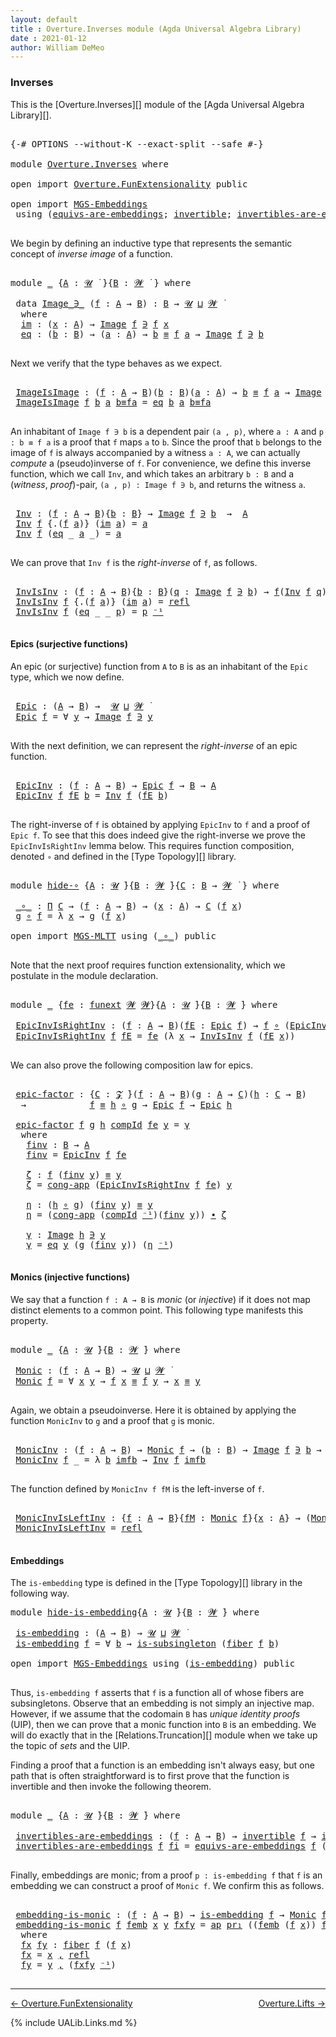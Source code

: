 ```yaml
---
layout: default
title : Overture.Inverses module (Agda Universal Algebra Library)
date : 2021-01-12
author: William DeMeo
---
```


### <a id="inverses">Inverses</a>

This is the [Overture.Inverses][] module of the [Agda Universal Algebra Library][].

<pre class="Agda">

<a id="266" class="Symbol">{-#</a> <a id="270" class="Keyword">OPTIONS</a> <a id="278" class="Pragma">--without-K</a> <a id="290" class="Pragma">--exact-split</a> <a id="304" class="Pragma">--safe</a> <a id="311" class="Symbol">#-}</a>

<a id="316" class="Keyword">module</a> <a id="323" href="Overture.Inverses.html" class="Module">Overture.Inverses</a> <a id="341" class="Keyword">where</a>

<a id="348" class="Keyword">open</a> <a id="353" class="Keyword">import</a> <a id="360" href="Overture.FunExtensionality.html" class="Module">Overture.FunExtensionality</a> <a id="387" class="Keyword">public</a>

<a id="395" class="Keyword">open</a> <a id="400" class="Keyword">import</a> <a id="407" href="MGS-Embeddings.html" class="Module">MGS-Embeddings</a>
 <a id="423" class="Keyword">using</a> <a id="429" class="Symbol">(</a><a id="430" href="MGS-Embeddings.html#1410" class="Function">equivs-are-embeddings</a><a id="451" class="Symbol">;</a> <a id="453" href="MGS-Equivalences.html#370" class="Function">invertible</a><a id="463" class="Symbol">;</a> <a id="465" href="MGS-Equivalences.html#2127" class="Function">invertibles-are-equivs</a><a id="487" class="Symbol">)</a> <a id="489" class="Keyword">public</a>

</pre>

We begin by defining an inductive type that represents the semantic concept of *inverse image* of a function.

<pre class="Agda">

<a id="634" class="Keyword">module</a> <a id="641" href="Overture.Inverses.html#641" class="Module">_</a> <a id="643" class="Symbol">{</a><a id="644" href="Overture.Inverses.html#644" class="Bound">A</a> <a id="646" class="Symbol">:</a> <a id="648" href="Universes.html#260" class="Generalizable">𝓤</a> <a id="650" href="Universes.html#403" class="Function Operator">̇</a> <a id="652" class="Symbol">}{</a><a id="654" href="Overture.Inverses.html#654" class="Bound">B</a> <a id="656" class="Symbol">:</a> <a id="658" href="Universes.html#264" class="Generalizable">𝓦</a> <a id="660" href="Universes.html#403" class="Function Operator">̇</a> <a id="662" class="Symbol">}</a> <a id="664" class="Keyword">where</a>

 <a id="672" class="Keyword">data</a> <a id="677" href="Overture.Inverses.html#677" class="Datatype Operator">Image_∋_</a> <a id="686" class="Symbol">(</a><a id="687" href="Overture.Inverses.html#687" class="Bound">f</a> <a id="689" class="Symbol">:</a> <a id="691" href="Overture.Inverses.html#644" class="Bound">A</a> <a id="693" class="Symbol">→</a> <a id="695" href="Overture.Inverses.html#654" class="Bound">B</a><a id="696" class="Symbol">)</a> <a id="698" class="Symbol">:</a> <a id="700" href="Overture.Inverses.html#654" class="Bound">B</a> <a id="702" class="Symbol">→</a> <a id="704" href="Overture.Inverses.html#648" class="Bound">𝓤</a> <a id="706" href="Agda.Primitive.html#636" class="Primitive Operator">⊔</a> <a id="708" href="Overture.Inverses.html#658" class="Bound">𝓦</a> <a id="710" href="Universes.html#403" class="Function Operator">̇</a>
  <a id="714" class="Keyword">where</a>
  <a id="722" href="Overture.Inverses.html#722" class="InductiveConstructor">im</a> <a id="725" class="Symbol">:</a> <a id="727" class="Symbol">(</a><a id="728" href="Overture.Inverses.html#728" class="Bound">x</a> <a id="730" class="Symbol">:</a> <a id="732" href="Overture.Inverses.html#644" class="Bound">A</a><a id="733" class="Symbol">)</a> <a id="735" class="Symbol">→</a> <a id="737" href="Overture.Inverses.html#677" class="Datatype Operator">Image</a> <a id="743" href="Overture.Inverses.html#687" class="Bound">f</a> <a id="745" href="Overture.Inverses.html#677" class="Datatype Operator">∋</a> <a id="747" href="Overture.Inverses.html#687" class="Bound">f</a> <a id="749" href="Overture.Inverses.html#728" class="Bound">x</a>
  <a id="753" href="Overture.Inverses.html#753" class="InductiveConstructor">eq</a> <a id="756" class="Symbol">:</a> <a id="758" class="Symbol">(</a><a id="759" href="Overture.Inverses.html#759" class="Bound">b</a> <a id="761" class="Symbol">:</a> <a id="763" href="Overture.Inverses.html#654" class="Bound">B</a><a id="764" class="Symbol">)</a> <a id="766" class="Symbol">→</a> <a id="768" class="Symbol">(</a><a id="769" href="Overture.Inverses.html#769" class="Bound">a</a> <a id="771" class="Symbol">:</a> <a id="773" href="Overture.Inverses.html#644" class="Bound">A</a><a id="774" class="Symbol">)</a> <a id="776" class="Symbol">→</a> <a id="778" href="Overture.Inverses.html#759" class="Bound">b</a> <a id="780" href="Overture.Equality.html#2419" class="Datatype Operator">≡</a> <a id="782" href="Overture.Inverses.html#687" class="Bound">f</a> <a id="784" href="Overture.Inverses.html#769" class="Bound">a</a> <a id="786" class="Symbol">→</a> <a id="788" href="Overture.Inverses.html#677" class="Datatype Operator">Image</a> <a id="794" href="Overture.Inverses.html#687" class="Bound">f</a> <a id="796" href="Overture.Inverses.html#677" class="Datatype Operator">∋</a> <a id="798" href="Overture.Inverses.html#759" class="Bound">b</a>

</pre>

Next we verify that the type behaves as we expect.

<pre class="Agda">

 <a id="880" href="Overture.Inverses.html#880" class="Function">ImageIsImage</a> <a id="893" class="Symbol">:</a> <a id="895" class="Symbol">(</a><a id="896" href="Overture.Inverses.html#896" class="Bound">f</a> <a id="898" class="Symbol">:</a> <a id="900" href="Overture.Inverses.html#644" class="Bound">A</a> <a id="902" class="Symbol">→</a> <a id="904" href="Overture.Inverses.html#654" class="Bound">B</a><a id="905" class="Symbol">)(</a><a id="907" href="Overture.Inverses.html#907" class="Bound">b</a> <a id="909" class="Symbol">:</a> <a id="911" href="Overture.Inverses.html#654" class="Bound">B</a><a id="912" class="Symbol">)(</a><a id="914" href="Overture.Inverses.html#914" class="Bound">a</a> <a id="916" class="Symbol">:</a> <a id="918" href="Overture.Inverses.html#644" class="Bound">A</a><a id="919" class="Symbol">)</a> <a id="921" class="Symbol">→</a> <a id="923" href="Overture.Inverses.html#907" class="Bound">b</a> <a id="925" href="Overture.Equality.html#2419" class="Datatype Operator">≡</a> <a id="927" href="Overture.Inverses.html#896" class="Bound">f</a> <a id="929" href="Overture.Inverses.html#914" class="Bound">a</a> <a id="931" class="Symbol">→</a> <a id="933" href="Overture.Inverses.html#677" class="Datatype Operator">Image</a> <a id="939" href="Overture.Inverses.html#896" class="Bound">f</a> <a id="941" href="Overture.Inverses.html#677" class="Datatype Operator">∋</a> <a id="943" href="Overture.Inverses.html#907" class="Bound">b</a>
 <a id="946" href="Overture.Inverses.html#880" class="Function">ImageIsImage</a> <a id="959" href="Overture.Inverses.html#959" class="Bound">f</a> <a id="961" href="Overture.Inverses.html#961" class="Bound">b</a> <a id="963" href="Overture.Inverses.html#963" class="Bound">a</a> <a id="965" href="Overture.Inverses.html#965" class="Bound">b≡fa</a> <a id="970" class="Symbol">=</a> <a id="972" href="Overture.Inverses.html#753" class="InductiveConstructor">eq</a> <a id="975" href="Overture.Inverses.html#961" class="Bound">b</a> <a id="977" href="Overture.Inverses.html#963" class="Bound">a</a> <a id="979" href="Overture.Inverses.html#965" class="Bound">b≡fa</a>

</pre>

An inhabitant of `Image f ∋ b` is a dependent pair `(a , p)`, where `a : A` and `p : b ≡ f a` is a proof that `f` maps `a` to `b`.  Since the proof that `b` belongs to the image of `f` is always accompanied by a witness `a : A`, we can actually *compute* a (pseudo)inverse of `f`. For convenience, we define this inverse function, which we call `Inv`, and which takes an arbitrary `b : B` and a (*witness*, *proof*)-pair, `(a , p) : Image f ∋ b`, and returns the witness `a`.

<pre class="Agda">

 <a id="1489" href="Overture.Inverses.html#1489" class="Function">Inv</a> <a id="1493" class="Symbol">:</a> <a id="1495" class="Symbol">(</a><a id="1496" href="Overture.Inverses.html#1496" class="Bound">f</a> <a id="1498" class="Symbol">:</a> <a id="1500" href="Overture.Inverses.html#644" class="Bound">A</a> <a id="1502" class="Symbol">→</a> <a id="1504" href="Overture.Inverses.html#654" class="Bound">B</a><a id="1505" class="Symbol">){</a><a id="1507" href="Overture.Inverses.html#1507" class="Bound">b</a> <a id="1509" class="Symbol">:</a> <a id="1511" href="Overture.Inverses.html#654" class="Bound">B</a><a id="1512" class="Symbol">}</a> <a id="1514" class="Symbol">→</a> <a id="1516" href="Overture.Inverses.html#677" class="Datatype Operator">Image</a> <a id="1522" href="Overture.Inverses.html#1496" class="Bound">f</a> <a id="1524" href="Overture.Inverses.html#677" class="Datatype Operator">∋</a> <a id="1526" href="Overture.Inverses.html#1507" class="Bound">b</a>  <a id="1529" class="Symbol">→</a>  <a id="1532" href="Overture.Inverses.html#644" class="Bound">A</a>
 <a id="1535" href="Overture.Inverses.html#1489" class="Function">Inv</a> <a id="1539" href="Overture.Inverses.html#1539" class="Bound">f</a> <a id="1541" class="Symbol">{</a><a id="1542" class="DottedPattern Symbol">.(</a><a id="1544" href="Overture.Inverses.html#1539" class="DottedPattern Bound">f</a> <a id="1546" href="Overture.Inverses.html#1554" class="DottedPattern Bound">a</a><a id="1547" class="DottedPattern Symbol">)</a><a id="1548" class="Symbol">}</a> <a id="1550" class="Symbol">(</a><a id="1551" href="Overture.Inverses.html#722" class="InductiveConstructor">im</a> <a id="1554" href="Overture.Inverses.html#1554" class="Bound">a</a><a id="1555" class="Symbol">)</a> <a id="1557" class="Symbol">=</a> <a id="1559" href="Overture.Inverses.html#1554" class="Bound">a</a>
 <a id="1562" href="Overture.Inverses.html#1489" class="Function">Inv</a> <a id="1566" href="Overture.Inverses.html#1566" class="Bound">f</a> <a id="1568" class="Symbol">(</a><a id="1569" href="Overture.Inverses.html#753" class="InductiveConstructor">eq</a> <a id="1572" class="Symbol">_</a> <a id="1574" href="Overture.Inverses.html#1574" class="Bound">a</a> <a id="1576" class="Symbol">_)</a> <a id="1579" class="Symbol">=</a> <a id="1581" href="Overture.Inverses.html#1574" class="Bound">a</a>

</pre>

We can prove that `Inv f` is the *right-inverse* of `f`, as follows.

<pre class="Agda">

 <a id="1681" href="Overture.Inverses.html#1681" class="Function">InvIsInv</a> <a id="1690" class="Symbol">:</a> <a id="1692" class="Symbol">(</a><a id="1693" href="Overture.Inverses.html#1693" class="Bound">f</a> <a id="1695" class="Symbol">:</a> <a id="1697" href="Overture.Inverses.html#644" class="Bound">A</a> <a id="1699" class="Symbol">→</a> <a id="1701" href="Overture.Inverses.html#654" class="Bound">B</a><a id="1702" class="Symbol">){</a><a id="1704" href="Overture.Inverses.html#1704" class="Bound">b</a> <a id="1706" class="Symbol">:</a> <a id="1708" href="Overture.Inverses.html#654" class="Bound">B</a><a id="1709" class="Symbol">}(</a><a id="1711" href="Overture.Inverses.html#1711" class="Bound">q</a> <a id="1713" class="Symbol">:</a> <a id="1715" href="Overture.Inverses.html#677" class="Datatype Operator">Image</a> <a id="1721" href="Overture.Inverses.html#1693" class="Bound">f</a> <a id="1723" href="Overture.Inverses.html#677" class="Datatype Operator">∋</a> <a id="1725" href="Overture.Inverses.html#1704" class="Bound">b</a><a id="1726" class="Symbol">)</a> <a id="1728" class="Symbol">→</a> <a id="1730" href="Overture.Inverses.html#1693" class="Bound">f</a><a id="1731" class="Symbol">(</a><a id="1732" href="Overture.Inverses.html#1489" class="Function">Inv</a> <a id="1736" href="Overture.Inverses.html#1693" class="Bound">f</a> <a id="1738" href="Overture.Inverses.html#1711" class="Bound">q</a><a id="1739" class="Symbol">)</a> <a id="1741" href="Overture.Equality.html#2419" class="Datatype Operator">≡</a> <a id="1743" href="Overture.Inverses.html#1704" class="Bound">b</a>
 <a id="1746" href="Overture.Inverses.html#1681" class="Function">InvIsInv</a> <a id="1755" href="Overture.Inverses.html#1755" class="Bound">f</a> <a id="1757" class="Symbol">{</a><a id="1758" class="DottedPattern Symbol">.(</a><a id="1760" href="Overture.Inverses.html#1755" class="DottedPattern Bound">f</a> <a id="1762" href="Overture.Inverses.html#1770" class="DottedPattern Bound">a</a><a id="1763" class="DottedPattern Symbol">)</a><a id="1764" class="Symbol">}</a> <a id="1766" class="Symbol">(</a><a id="1767" href="Overture.Inverses.html#722" class="InductiveConstructor">im</a> <a id="1770" href="Overture.Inverses.html#1770" class="Bound">a</a><a id="1771" class="Symbol">)</a> <a id="1773" class="Symbol">=</a> <a id="1775" href="Identity-Type.html#162" class="InductiveConstructor">refl</a>
 <a id="1781" href="Overture.Inverses.html#1681" class="Function">InvIsInv</a> <a id="1790" href="Overture.Inverses.html#1790" class="Bound">f</a> <a id="1792" class="Symbol">(</a><a id="1793" href="Overture.Inverses.html#753" class="InductiveConstructor">eq</a> <a id="1796" class="Symbol">_</a> <a id="1798" class="Symbol">_</a> <a id="1800" href="Overture.Inverses.html#1800" class="Bound">p</a><a id="1801" class="Symbol">)</a> <a id="1803" class="Symbol">=</a> <a id="1805" href="Overture.Inverses.html#1800" class="Bound">p</a> <a id="1807" href="MGS-MLTT.html#6125" class="Function Operator">⁻¹</a>

</pre>





#### <a id="epics">Epics (surjective functions)</a>

An epic (or surjective) function from `A` to `B` is as an inhabitant of the `Epic` type, which we now define.

<pre class="Agda">

 <a id="2006" href="Overture.Inverses.html#2006" class="Function">Epic</a> <a id="2011" class="Symbol">:</a> <a id="2013" class="Symbol">(</a><a id="2014" href="Overture.Inverses.html#644" class="Bound">A</a> <a id="2016" class="Symbol">→</a> <a id="2018" href="Overture.Inverses.html#654" class="Bound">B</a><a id="2019" class="Symbol">)</a> <a id="2021" class="Symbol">→</a>  <a id="2024" href="Overture.Inverses.html#648" class="Bound">𝓤</a> <a id="2026" href="Agda.Primitive.html#636" class="Primitive Operator">⊔</a> <a id="2028" href="Overture.Inverses.html#658" class="Bound">𝓦</a> <a id="2030" href="Universes.html#403" class="Function Operator">̇</a>
 <a id="2033" href="Overture.Inverses.html#2006" class="Function">Epic</a> <a id="2038" href="Overture.Inverses.html#2038" class="Bound">f</a> <a id="2040" class="Symbol">=</a> <a id="2042" class="Symbol">∀</a> <a id="2044" href="Overture.Inverses.html#2044" class="Bound">y</a> <a id="2046" class="Symbol">→</a> <a id="2048" href="Overture.Inverses.html#677" class="Datatype Operator">Image</a> <a id="2054" href="Overture.Inverses.html#2038" class="Bound">f</a> <a id="2056" href="Overture.Inverses.html#677" class="Datatype Operator">∋</a> <a id="2058" href="Overture.Inverses.html#2044" class="Bound">y</a>

</pre>

With the next definition, we can represent the *right-inverse* of an epic function.

<pre class="Agda">

 <a id="2173" href="Overture.Inverses.html#2173" class="Function">EpicInv</a> <a id="2181" class="Symbol">:</a> <a id="2183" class="Symbol">(</a><a id="2184" href="Overture.Inverses.html#2184" class="Bound">f</a> <a id="2186" class="Symbol">:</a> <a id="2188" href="Overture.Inverses.html#644" class="Bound">A</a> <a id="2190" class="Symbol">→</a> <a id="2192" href="Overture.Inverses.html#654" class="Bound">B</a><a id="2193" class="Symbol">)</a> <a id="2195" class="Symbol">→</a> <a id="2197" href="Overture.Inverses.html#2006" class="Function">Epic</a> <a id="2202" href="Overture.Inverses.html#2184" class="Bound">f</a> <a id="2204" class="Symbol">→</a> <a id="2206" href="Overture.Inverses.html#654" class="Bound">B</a> <a id="2208" class="Symbol">→</a> <a id="2210" href="Overture.Inverses.html#644" class="Bound">A</a>
 <a id="2213" href="Overture.Inverses.html#2173" class="Function">EpicInv</a> <a id="2221" href="Overture.Inverses.html#2221" class="Bound">f</a> <a id="2223" href="Overture.Inverses.html#2223" class="Bound">fE</a> <a id="2226" href="Overture.Inverses.html#2226" class="Bound">b</a> <a id="2228" class="Symbol">=</a> <a id="2230" href="Overture.Inverses.html#1489" class="Function">Inv</a> <a id="2234" href="Overture.Inverses.html#2221" class="Bound">f</a> <a id="2236" class="Symbol">(</a><a id="2237" href="Overture.Inverses.html#2223" class="Bound">fE</a> <a id="2240" href="Overture.Inverses.html#2226" class="Bound">b</a><a id="2241" class="Symbol">)</a>

</pre>
The right-inverse of `f` is obtained by applying `EpicInv` to `f` and a proof of `Epic f`. To see that this does indeed give the right-inverse we prove the `EpicInvIsRightInv` lemma below. This requires function composition, denoted `∘` and defined in the [Type Topology][] library.

<pre class="Agda">

<a id="2553" class="Keyword">module</a> <a id="hide-∘"></a><a id="2560" href="Overture.Inverses.html#2560" class="Module">hide-∘</a> <a id="2567" class="Symbol">{</a><a id="2568" href="Overture.Inverses.html#2568" class="Bound">A</a> <a id="2570" class="Symbol">:</a> <a id="2572" href="Universes.html#260" class="Generalizable">𝓤</a> <a id="2574" href="Universes.html#403" class="Function Operator">̇</a><a id="2575" class="Symbol">}{</a><a id="2577" href="Overture.Inverses.html#2577" class="Bound">B</a> <a id="2579" class="Symbol">:</a> <a id="2581" href="Universes.html#264" class="Generalizable">𝓦</a> <a id="2583" href="Universes.html#403" class="Function Operator">̇</a><a id="2584" class="Symbol">}{</a><a id="2586" href="Overture.Inverses.html#2586" class="Bound">C</a> <a id="2588" class="Symbol">:</a> <a id="2590" href="Overture.Inverses.html#2577" class="Bound">B</a> <a id="2592" class="Symbol">→</a> <a id="2594" href="Universes.html#264" class="Generalizable">𝓦</a> <a id="2596" href="Universes.html#403" class="Function Operator">̇</a> <a id="2598" class="Symbol">}</a> <a id="2600" class="Keyword">where</a>

 <a id="hide-∘._∘_"></a><a id="2608" href="Overture.Inverses.html#2608" class="Function Operator">_∘_</a> <a id="2612" class="Symbol">:</a> <a id="2614" href="MGS-MLTT.html#3562" class="Function">Π</a> <a id="2616" href="Overture.Inverses.html#2586" class="Bound">C</a> <a id="2618" class="Symbol">→</a> <a id="2620" class="Symbol">(</a><a id="2621" href="Overture.Inverses.html#2621" class="Bound">f</a> <a id="2623" class="Symbol">:</a> <a id="2625" href="Overture.Inverses.html#2568" class="Bound">A</a> <a id="2627" class="Symbol">→</a> <a id="2629" href="Overture.Inverses.html#2577" class="Bound">B</a><a id="2630" class="Symbol">)</a> <a id="2632" class="Symbol">→</a> <a id="2634" class="Symbol">(</a><a id="2635" href="Overture.Inverses.html#2635" class="Bound">x</a> <a id="2637" class="Symbol">:</a> <a id="2639" href="Overture.Inverses.html#2568" class="Bound">A</a><a id="2640" class="Symbol">)</a> <a id="2642" class="Symbol">→</a> <a id="2644" href="Overture.Inverses.html#2586" class="Bound">C</a> <a id="2646" class="Symbol">(</a><a id="2647" href="Overture.Inverses.html#2621" class="Bound">f</a> <a id="2649" href="Overture.Inverses.html#2635" class="Bound">x</a><a id="2650" class="Symbol">)</a>
 <a id="2653" href="Overture.Inverses.html#2653" class="Bound">g</a> <a id="2655" href="Overture.Inverses.html#2608" class="Function Operator">∘</a> <a id="2657" href="Overture.Inverses.html#2657" class="Bound">f</a> <a id="2659" class="Symbol">=</a> <a id="2661" class="Symbol">λ</a> <a id="2663" href="Overture.Inverses.html#2663" class="Bound">x</a> <a id="2665" class="Symbol">→</a> <a id="2667" href="Overture.Inverses.html#2653" class="Bound">g</a> <a id="2669" class="Symbol">(</a><a id="2670" href="Overture.Inverses.html#2657" class="Bound">f</a> <a id="2672" href="Overture.Inverses.html#2663" class="Bound">x</a><a id="2673" class="Symbol">)</a>

<a id="2676" class="Keyword">open</a> <a id="2681" class="Keyword">import</a> <a id="2688" href="MGS-MLTT.html" class="Module">MGS-MLTT</a> <a id="2697" class="Keyword">using</a> <a id="2703" class="Symbol">(</a><a id="2704" href="MGS-MLTT.html#3813" class="Function Operator">_∘_</a><a id="2707" class="Symbol">)</a> <a id="2709" class="Keyword">public</a>

</pre>

Note that the next proof requires function extensionality, which we postulate in the module declaration.

<pre class="Agda">

<a id="2849" class="Keyword">module</a> <a id="2856" href="Overture.Inverses.html#2856" class="Module">_</a> <a id="2858" class="Symbol">{</a><a id="2859" href="Overture.Inverses.html#2859" class="Bound">fe</a> <a id="2862" class="Symbol">:</a> <a id="2864" href="MGS-FunExt-from-Univalence.html#393" class="Function">funext</a> <a id="2871" href="Universes.html#264" class="Generalizable">𝓦</a> <a id="2873" href="Universes.html#264" class="Generalizable">𝓦</a><a id="2874" class="Symbol">}{</a><a id="2876" href="Overture.Inverses.html#2876" class="Bound">A</a> <a id="2878" class="Symbol">:</a> <a id="2880" href="Universes.html#260" class="Generalizable">𝓤</a> <a id="2882" href="Universes.html#403" class="Function Operator">̇</a><a id="2883" class="Symbol">}{</a><a id="2885" href="Overture.Inverses.html#2885" class="Bound">B</a> <a id="2887" class="Symbol">:</a> <a id="2889" href="Universes.html#264" class="Generalizable">𝓦</a> <a id="2891" href="Universes.html#403" class="Function Operator">̇</a><a id="2892" class="Symbol">}</a> <a id="2894" class="Keyword">where</a>

 <a id="2902" href="Overture.Inverses.html#2902" class="Function">EpicInvIsRightInv</a> <a id="2920" class="Symbol">:</a> <a id="2922" class="Symbol">(</a><a id="2923" href="Overture.Inverses.html#2923" class="Bound">f</a> <a id="2925" class="Symbol">:</a> <a id="2927" href="Overture.Inverses.html#2876" class="Bound">A</a> <a id="2929" class="Symbol">→</a> <a id="2931" href="Overture.Inverses.html#2885" class="Bound">B</a><a id="2932" class="Symbol">)(</a><a id="2934" href="Overture.Inverses.html#2934" class="Bound">fE</a> <a id="2937" class="Symbol">:</a> <a id="2939" href="Overture.Inverses.html#2006" class="Function">Epic</a> <a id="2944" href="Overture.Inverses.html#2923" class="Bound">f</a><a id="2945" class="Symbol">)</a> <a id="2947" class="Symbol">→</a> <a id="2949" href="Overture.Inverses.html#2923" class="Bound">f</a> <a id="2951" href="MGS-MLTT.html#3813" class="Function Operator">∘</a> <a id="2953" class="Symbol">(</a><a id="2954" href="Overture.Inverses.html#2173" class="Function">EpicInv</a> <a id="2962" href="Overture.Inverses.html#2923" class="Bound">f</a> <a id="2964" href="Overture.Inverses.html#2934" class="Bound">fE</a><a id="2966" class="Symbol">)</a> <a id="2968" href="Overture.Equality.html#2419" class="Datatype Operator">≡</a> <a id="2970" href="MGS-MLTT.html#3778" class="Function">𝑖𝑑</a> <a id="2973" href="Overture.Inverses.html#2885" class="Bound">B</a>
 <a id="2976" href="Overture.Inverses.html#2902" class="Function">EpicInvIsRightInv</a> <a id="2994" href="Overture.Inverses.html#2994" class="Bound">f</a> <a id="2996" href="Overture.Inverses.html#2996" class="Bound">fE</a> <a id="2999" class="Symbol">=</a> <a id="3001" href="Overture.Inverses.html#2859" class="Bound">fe</a> <a id="3004" class="Symbol">(λ</a> <a id="3007" href="Overture.Inverses.html#3007" class="Bound">x</a> <a id="3009" class="Symbol">→</a> <a id="3011" href="Overture.Inverses.html#1681" class="Function">InvIsInv</a> <a id="3020" href="Overture.Inverses.html#2994" class="Bound">f</a> <a id="3022" class="Symbol">(</a><a id="3023" href="Overture.Inverses.html#2996" class="Bound">fE</a> <a id="3026" href="Overture.Inverses.html#3007" class="Bound">x</a><a id="3027" class="Symbol">))</a>

</pre>

We can also prove the following composition law for epics.

<pre class="Agda">

 <a id="3118" href="Overture.Inverses.html#3118" class="Function">epic-factor</a> <a id="3130" class="Symbol">:</a> <a id="3132" class="Symbol">{</a><a id="3133" href="Overture.Inverses.html#3133" class="Bound">C</a> <a id="3135" class="Symbol">:</a> <a id="3137" href="Overture.Preliminaries.html#8163" class="Generalizable">𝓩</a> <a id="3139" href="Universes.html#403" class="Function Operator">̇</a><a id="3140" class="Symbol">}(</a><a id="3142" href="Overture.Inverses.html#3142" class="Bound">f</a> <a id="3144" class="Symbol">:</a> <a id="3146" href="Overture.Inverses.html#2876" class="Bound">A</a> <a id="3148" class="Symbol">→</a> <a id="3150" href="Overture.Inverses.html#2885" class="Bound">B</a><a id="3151" class="Symbol">)(</a><a id="3153" href="Overture.Inverses.html#3153" class="Bound">g</a> <a id="3155" class="Symbol">:</a> <a id="3157" href="Overture.Inverses.html#2876" class="Bound">A</a> <a id="3159" class="Symbol">→</a> <a id="3161" href="Overture.Inverses.html#3133" class="Bound">C</a><a id="3162" class="Symbol">)(</a><a id="3164" href="Overture.Inverses.html#3164" class="Bound">h</a> <a id="3166" class="Symbol">:</a> <a id="3168" href="Overture.Inverses.html#3133" class="Bound">C</a> <a id="3170" class="Symbol">→</a> <a id="3172" href="Overture.Inverses.html#2885" class="Bound">B</a><a id="3173" class="Symbol">)</a>
  <a id="3177" class="Symbol">→</a>            <a id="3190" href="Overture.Inverses.html#3142" class="Bound">f</a> <a id="3192" href="Overture.Equality.html#2419" class="Datatype Operator">≡</a> <a id="3194" href="Overture.Inverses.html#3164" class="Bound">h</a> <a id="3196" href="MGS-MLTT.html#3813" class="Function Operator">∘</a> <a id="3198" href="Overture.Inverses.html#3153" class="Bound">g</a> <a id="3200" class="Symbol">→</a> <a id="3202" href="Overture.Inverses.html#2006" class="Function">Epic</a> <a id="3207" href="Overture.Inverses.html#3142" class="Bound">f</a> <a id="3209" class="Symbol">→</a> <a id="3211" href="Overture.Inverses.html#2006" class="Function">Epic</a> <a id="3216" href="Overture.Inverses.html#3164" class="Bound">h</a>

 <a id="3220" href="Overture.Inverses.html#3118" class="Function">epic-factor</a> <a id="3232" href="Overture.Inverses.html#3232" class="Bound">f</a> <a id="3234" href="Overture.Inverses.html#3234" class="Bound">g</a> <a id="3236" href="Overture.Inverses.html#3236" class="Bound">h</a> <a id="3238" href="Overture.Inverses.html#3238" class="Bound">compId</a> <a id="3245" href="Overture.Inverses.html#3245" class="Bound">fe</a> <a id="3248" href="Overture.Inverses.html#3248" class="Bound">y</a> <a id="3250" class="Symbol">=</a> <a id="3252" href="Overture.Inverses.html#3442" class="Function">γ</a>
  <a id="3256" class="Keyword">where</a>
   <a id="3265" href="Overture.Inverses.html#3265" class="Function">finv</a> <a id="3270" class="Symbol">:</a> <a id="3272" href="Overture.Inverses.html#2885" class="Bound">B</a> <a id="3274" class="Symbol">→</a> <a id="3276" href="Overture.Inverses.html#2876" class="Bound">A</a>
   <a id="3281" href="Overture.Inverses.html#3265" class="Function">finv</a> <a id="3286" class="Symbol">=</a> <a id="3288" href="Overture.Inverses.html#2173" class="Function">EpicInv</a> <a id="3296" href="Overture.Inverses.html#3232" class="Bound">f</a> <a id="3298" href="Overture.Inverses.html#3245" class="Bound">fe</a>

   <a id="3305" href="Overture.Inverses.html#3305" class="Function">ζ</a> <a id="3307" class="Symbol">:</a> <a id="3309" href="Overture.Inverses.html#3232" class="Bound">f</a> <a id="3311" class="Symbol">(</a><a id="3312" href="Overture.Inverses.html#3265" class="Function">finv</a> <a id="3317" href="Overture.Inverses.html#3248" class="Bound">y</a><a id="3318" class="Symbol">)</a> <a id="3320" href="Overture.Equality.html#2419" class="Datatype Operator">≡</a> <a id="3322" href="Overture.Inverses.html#3248" class="Bound">y</a>
   <a id="3327" href="Overture.Inverses.html#3305" class="Function">ζ</a> <a id="3329" class="Symbol">=</a> <a id="3331" href="Overture.Equality.html#5843" class="Function">cong-app</a> <a id="3340" class="Symbol">(</a><a id="3341" href="Overture.Inverses.html#2902" class="Function">EpicInvIsRightInv</a> <a id="3359" href="Overture.Inverses.html#3232" class="Bound">f</a> <a id="3361" href="Overture.Inverses.html#3245" class="Bound">fe</a><a id="3363" class="Symbol">)</a> <a id="3365" href="Overture.Inverses.html#3248" class="Bound">y</a>

   <a id="3371" href="Overture.Inverses.html#3371" class="Function">η</a> <a id="3373" class="Symbol">:</a> <a id="3375" class="Symbol">(</a><a id="3376" href="Overture.Inverses.html#3236" class="Bound">h</a> <a id="3378" href="MGS-MLTT.html#3813" class="Function Operator">∘</a> <a id="3380" href="Overture.Inverses.html#3234" class="Bound">g</a><a id="3381" class="Symbol">)</a> <a id="3383" class="Symbol">(</a><a id="3384" href="Overture.Inverses.html#3265" class="Function">finv</a> <a id="3389" href="Overture.Inverses.html#3248" class="Bound">y</a><a id="3390" class="Symbol">)</a> <a id="3392" href="Overture.Equality.html#2419" class="Datatype Operator">≡</a> <a id="3394" href="Overture.Inverses.html#3248" class="Bound">y</a>
   <a id="3399" href="Overture.Inverses.html#3371" class="Function">η</a> <a id="3401" class="Symbol">=</a> <a id="3403" class="Symbol">(</a><a id="3404" href="Overture.Equality.html#5843" class="Function">cong-app</a> <a id="3413" class="Symbol">(</a><a id="3414" href="Overture.Inverses.html#3238" class="Bound">compId</a> <a id="3421" href="MGS-MLTT.html#6125" class="Function Operator">⁻¹</a><a id="3423" class="Symbol">)(</a><a id="3425" href="Overture.Inverses.html#3265" class="Function">finv</a> <a id="3430" href="Overture.Inverses.html#3248" class="Bound">y</a><a id="3431" class="Symbol">))</a> <a id="3434" href="MGS-MLTT.html#5910" class="Function Operator">∙</a> <a id="3436" href="Overture.Inverses.html#3305" class="Function">ζ</a>

   <a id="3442" href="Overture.Inverses.html#3442" class="Function">γ</a> <a id="3444" class="Symbol">:</a> <a id="3446" href="Overture.Inverses.html#677" class="Datatype Operator">Image</a> <a id="3452" href="Overture.Inverses.html#3236" class="Bound">h</a> <a id="3454" href="Overture.Inverses.html#677" class="Datatype Operator">∋</a> <a id="3456" href="Overture.Inverses.html#3248" class="Bound">y</a>
   <a id="3461" href="Overture.Inverses.html#3442" class="Function">γ</a> <a id="3463" class="Symbol">=</a> <a id="3465" href="Overture.Inverses.html#753" class="InductiveConstructor">eq</a> <a id="3468" href="Overture.Inverses.html#3248" class="Bound">y</a> <a id="3470" class="Symbol">(</a><a id="3471" href="Overture.Inverses.html#3234" class="Bound">g</a> <a id="3473" class="Symbol">(</a><a id="3474" href="Overture.Inverses.html#3265" class="Function">finv</a> <a id="3479" href="Overture.Inverses.html#3248" class="Bound">y</a><a id="3480" class="Symbol">))</a> <a id="3483" class="Symbol">(</a><a id="3484" href="Overture.Inverses.html#3371" class="Function">η</a> <a id="3486" href="MGS-MLTT.html#6125" class="Function Operator">⁻¹</a><a id="3488" class="Symbol">)</a>

</pre>






#### <a id="monics">Monics (injective functions)</a>

We say that a function `f : A → B` is *monic* (or *injective*) if it does not map distinct elements to a common point. This following type manifests this property.

<pre class="Agda">

<a id="3741" class="Keyword">module</a> <a id="3748" href="Overture.Inverses.html#3748" class="Module">_</a> <a id="3750" class="Symbol">{</a><a id="3751" href="Overture.Inverses.html#3751" class="Bound">A</a> <a id="3753" class="Symbol">:</a> <a id="3755" href="Universes.html#260" class="Generalizable">𝓤</a> <a id="3757" href="Universes.html#403" class="Function Operator">̇</a><a id="3758" class="Symbol">}{</a><a id="3760" href="Overture.Inverses.html#3760" class="Bound">B</a> <a id="3762" class="Symbol">:</a> <a id="3764" href="Universes.html#264" class="Generalizable">𝓦</a> <a id="3766" href="Universes.html#403" class="Function Operator">̇</a><a id="3767" class="Symbol">}</a> <a id="3769" class="Keyword">where</a>

 <a id="3777" href="Overture.Inverses.html#3777" class="Function">Monic</a> <a id="3783" class="Symbol">:</a> <a id="3785" class="Symbol">(</a><a id="3786" href="Overture.Inverses.html#3786" class="Bound">f</a> <a id="3788" class="Symbol">:</a> <a id="3790" href="Overture.Inverses.html#3751" class="Bound">A</a> <a id="3792" class="Symbol">→</a> <a id="3794" href="Overture.Inverses.html#3760" class="Bound">B</a><a id="3795" class="Symbol">)</a> <a id="3797" class="Symbol">→</a> <a id="3799" href="Overture.Inverses.html#3755" class="Bound">𝓤</a> <a id="3801" href="Agda.Primitive.html#636" class="Primitive Operator">⊔</a> <a id="3803" href="Overture.Inverses.html#3764" class="Bound">𝓦</a> <a id="3805" href="Universes.html#403" class="Function Operator">̇</a>
 <a id="3808" href="Overture.Inverses.html#3777" class="Function">Monic</a> <a id="3814" href="Overture.Inverses.html#3814" class="Bound">f</a> <a id="3816" class="Symbol">=</a> <a id="3818" class="Symbol">∀</a> <a id="3820" href="Overture.Inverses.html#3820" class="Bound">x</a> <a id="3822" href="Overture.Inverses.html#3822" class="Bound">y</a> <a id="3824" class="Symbol">→</a> <a id="3826" href="Overture.Inverses.html#3814" class="Bound">f</a> <a id="3828" href="Overture.Inverses.html#3820" class="Bound">x</a> <a id="3830" href="Overture.Equality.html#2419" class="Datatype Operator">≡</a> <a id="3832" href="Overture.Inverses.html#3814" class="Bound">f</a> <a id="3834" href="Overture.Inverses.html#3822" class="Bound">y</a> <a id="3836" class="Symbol">→</a> <a id="3838" href="Overture.Inverses.html#3820" class="Bound">x</a> <a id="3840" href="Overture.Equality.html#2419" class="Datatype Operator">≡</a> <a id="3842" href="Overture.Inverses.html#3822" class="Bound">y</a>

</pre>

Again, we obtain a pseudoinverse. Here it is obtained by applying the function `MonicInv` to `g` and a proof that `g` is monic.

<pre class="Agda">

 <a id="4001" href="Overture.Inverses.html#4001" class="Function">MonicInv</a> <a id="4010" class="Symbol">:</a> <a id="4012" class="Symbol">(</a><a id="4013" href="Overture.Inverses.html#4013" class="Bound">f</a> <a id="4015" class="Symbol">:</a> <a id="4017" href="Overture.Inverses.html#3751" class="Bound">A</a> <a id="4019" class="Symbol">→</a> <a id="4021" href="Overture.Inverses.html#3760" class="Bound">B</a><a id="4022" class="Symbol">)</a> <a id="4024" class="Symbol">→</a> <a id="4026" href="Overture.Inverses.html#3777" class="Function">Monic</a> <a id="4032" href="Overture.Inverses.html#4013" class="Bound">f</a> <a id="4034" class="Symbol">→</a> <a id="4036" class="Symbol">(</a><a id="4037" href="Overture.Inverses.html#4037" class="Bound">b</a> <a id="4039" class="Symbol">:</a> <a id="4041" href="Overture.Inverses.html#3760" class="Bound">B</a><a id="4042" class="Symbol">)</a> <a id="4044" class="Symbol">→</a> <a id="4046" href="Overture.Inverses.html#677" class="Datatype Operator">Image</a> <a id="4052" href="Overture.Inverses.html#4013" class="Bound">f</a> <a id="4054" href="Overture.Inverses.html#677" class="Datatype Operator">∋</a> <a id="4056" href="Overture.Inverses.html#4037" class="Bound">b</a> <a id="4058" class="Symbol">→</a> <a id="4060" href="Overture.Inverses.html#3751" class="Bound">A</a>
 <a id="4063" href="Overture.Inverses.html#4001" class="Function">MonicInv</a> <a id="4072" href="Overture.Inverses.html#4072" class="Bound">f</a> <a id="4074" class="Symbol">_</a> <a id="4076" class="Symbol">=</a> <a id="4078" class="Symbol">λ</a> <a id="4080" href="Overture.Inverses.html#4080" class="Bound">b</a> <a id="4082" href="Overture.Inverses.html#4082" class="Bound">imfb</a> <a id="4087" class="Symbol">→</a> <a id="4089" href="Overture.Inverses.html#1489" class="Function">Inv</a> <a id="4093" href="Overture.Inverses.html#4072" class="Bound">f</a> <a id="4095" href="Overture.Inverses.html#4082" class="Bound">imfb</a>

</pre>

The function defined by `MonicInv f fM` is the left-inverse of `f`.

<pre class="Agda">

 <a id="4197" href="Overture.Inverses.html#4197" class="Function">MonicInvIsLeftInv</a> <a id="4215" class="Symbol">:</a> <a id="4217" class="Symbol">{</a><a id="4218" href="Overture.Inverses.html#4218" class="Bound">f</a> <a id="4220" class="Symbol">:</a> <a id="4222" href="Overture.Inverses.html#3751" class="Bound">A</a> <a id="4224" class="Symbol">→</a> <a id="4226" href="Overture.Inverses.html#3760" class="Bound">B</a><a id="4227" class="Symbol">}{</a><a id="4229" href="Overture.Inverses.html#4229" class="Bound">fM</a> <a id="4232" class="Symbol">:</a> <a id="4234" href="Overture.Inverses.html#3777" class="Function">Monic</a> <a id="4240" href="Overture.Inverses.html#4218" class="Bound">f</a><a id="4241" class="Symbol">}{</a><a id="4243" href="Overture.Inverses.html#4243" class="Bound">x</a> <a id="4245" class="Symbol">:</a> <a id="4247" href="Overture.Inverses.html#3751" class="Bound">A</a><a id="4248" class="Symbol">}</a> <a id="4250" class="Symbol">→</a> <a id="4252" class="Symbol">(</a><a id="4253" href="Overture.Inverses.html#4001" class="Function">MonicInv</a> <a id="4262" href="Overture.Inverses.html#4218" class="Bound">f</a> <a id="4264" href="Overture.Inverses.html#4229" class="Bound">fM</a><a id="4266" class="Symbol">)(</a><a id="4268" href="Overture.Inverses.html#4218" class="Bound">f</a> <a id="4270" href="Overture.Inverses.html#4243" class="Bound">x</a><a id="4271" class="Symbol">)(</a><a id="4273" href="Overture.Inverses.html#722" class="InductiveConstructor">im</a> <a id="4276" href="Overture.Inverses.html#4243" class="Bound">x</a><a id="4277" class="Symbol">)</a> <a id="4279" href="Overture.Equality.html#2419" class="Datatype Operator">≡</a> <a id="4281" href="Overture.Inverses.html#4243" class="Bound">x</a>
 <a id="4284" href="Overture.Inverses.html#4197" class="Function">MonicInvIsLeftInv</a> <a id="4302" class="Symbol">=</a> <a id="4304" href="Identity-Type.html#162" class="InductiveConstructor">refl</a>

</pre>





#### <a id="embeddings">Embeddings</a>

The `is-embedding` type is defined in the [Type Topology][] library in the following way.

<pre class="Agda">
<a id="4470" class="Keyword">module</a> <a id="hide-is-embedding"></a><a id="4477" href="Overture.Inverses.html#4477" class="Module">hide-is-embedding</a><a id="4494" class="Symbol">{</a><a id="4495" href="Overture.Inverses.html#4495" class="Bound">A</a> <a id="4497" class="Symbol">:</a> <a id="4499" href="Universes.html#260" class="Generalizable">𝓤</a> <a id="4501" href="Universes.html#403" class="Function Operator">̇</a><a id="4502" class="Symbol">}{</a><a id="4504" href="Overture.Inverses.html#4504" class="Bound">B</a> <a id="4506" class="Symbol">:</a> <a id="4508" href="Universes.html#264" class="Generalizable">𝓦</a> <a id="4510" href="Universes.html#403" class="Function Operator">̇</a><a id="4511" class="Symbol">}</a> <a id="4513" class="Keyword">where</a>

 <a id="hide-is-embedding.is-embedding"></a><a id="4521" href="Overture.Inverses.html#4521" class="Function">is-embedding</a> <a id="4534" class="Symbol">:</a> <a id="4536" class="Symbol">(</a><a id="4537" href="Overture.Inverses.html#4495" class="Bound">A</a> <a id="4539" class="Symbol">→</a> <a id="4541" href="Overture.Inverses.html#4504" class="Bound">B</a><a id="4542" class="Symbol">)</a> <a id="4544" class="Symbol">→</a> <a id="4546" href="Overture.Inverses.html#4499" class="Bound">𝓤</a> <a id="4548" href="Agda.Primitive.html#636" class="Primitive Operator">⊔</a> <a id="4550" href="Overture.Inverses.html#4508" class="Bound">𝓦</a> <a id="4552" href="Universes.html#403" class="Function Operator">̇</a>
 <a id="4555" href="Overture.Inverses.html#4521" class="Function">is-embedding</a> <a id="4568" href="Overture.Inverses.html#4568" class="Bound">f</a> <a id="4570" class="Symbol">=</a> <a id="4572" class="Symbol">∀</a> <a id="4574" href="Overture.Inverses.html#4574" class="Bound">b</a> <a id="4576" class="Symbol">→</a> <a id="4578" href="MGS-Basic-UF.html#743" class="Function">is-subsingleton</a> <a id="4594" class="Symbol">(</a><a id="4595" href="MGS-Equivalences.html#501" class="Function">fiber</a> <a id="4601" href="Overture.Inverses.html#4568" class="Bound">f</a> <a id="4603" href="Overture.Inverses.html#4574" class="Bound">b</a><a id="4604" class="Symbol">)</a>

<a id="4607" class="Keyword">open</a> <a id="4612" class="Keyword">import</a> <a id="4619" href="MGS-Embeddings.html" class="Module">MGS-Embeddings</a> <a id="4634" class="Keyword">using</a> <a id="4640" class="Symbol">(</a><a id="4641" href="MGS-Embeddings.html#384" class="Function">is-embedding</a><a id="4653" class="Symbol">)</a> <a id="4655" class="Keyword">public</a>

</pre>

Thus, `is-embedding f` asserts that `f` is a function all of whose fibers are subsingletons. Observe that an embedding is not simply an injective map. However, if we assume that the codomain `B` has *unique identity proofs* (UIP), then we can prove that a monic function into `B` is an embedding.  We will do exactly that in the [Relations.Truncation][] module when we take up the topic of *sets* and the UIP.

Finding a proof that a function is an embedding isn't always easy, but one path that is often straightforward is to first prove that the function is invertible and then invoke the following theorem.

<pre class="Agda">

<a id="5300" class="Keyword">module</a> <a id="5307" href="Overture.Inverses.html#5307" class="Module">_</a> <a id="5309" class="Symbol">{</a><a id="5310" href="Overture.Inverses.html#5310" class="Bound">A</a> <a id="5312" class="Symbol">:</a> <a id="5314" href="Universes.html#260" class="Generalizable">𝓤</a> <a id="5316" href="Universes.html#403" class="Function Operator">̇</a><a id="5317" class="Symbol">}{</a><a id="5319" href="Overture.Inverses.html#5319" class="Bound">B</a> <a id="5321" class="Symbol">:</a> <a id="5323" href="Universes.html#264" class="Generalizable">𝓦</a> <a id="5325" href="Universes.html#403" class="Function Operator">̇</a><a id="5326" class="Symbol">}</a> <a id="5328" class="Keyword">where</a>

 <a id="5336" href="Overture.Inverses.html#5336" class="Function">invertibles-are-embeddings</a> <a id="5363" class="Symbol">:</a> <a id="5365" class="Symbol">(</a><a id="5366" href="Overture.Inverses.html#5366" class="Bound">f</a> <a id="5368" class="Symbol">:</a> <a id="5370" href="Overture.Inverses.html#5310" class="Bound">A</a> <a id="5372" class="Symbol">→</a> <a id="5374" href="Overture.Inverses.html#5319" class="Bound">B</a><a id="5375" class="Symbol">)</a> <a id="5377" class="Symbol">→</a> <a id="5379" href="MGS-Equivalences.html#370" class="Function">invertible</a> <a id="5390" href="Overture.Inverses.html#5366" class="Bound">f</a> <a id="5392" class="Symbol">→</a> <a id="5394" href="MGS-Embeddings.html#384" class="Function">is-embedding</a> <a id="5407" href="Overture.Inverses.html#5366" class="Bound">f</a>
 <a id="5410" href="Overture.Inverses.html#5336" class="Function">invertibles-are-embeddings</a> <a id="5437" href="Overture.Inverses.html#5437" class="Bound">f</a> <a id="5439" href="Overture.Inverses.html#5439" class="Bound">fi</a> <a id="5442" class="Symbol">=</a> <a id="5444" href="MGS-Embeddings.html#1410" class="Function">equivs-are-embeddings</a> <a id="5466" href="Overture.Inverses.html#5437" class="Bound">f</a> <a id="5468" class="Symbol">(</a><a id="5469" href="MGS-Equivalences.html#2127" class="Function">invertibles-are-equivs</a> <a id="5492" href="Overture.Inverses.html#5437" class="Bound">f</a> <a id="5494" href="Overture.Inverses.html#5439" class="Bound">fi</a><a id="5496" class="Symbol">)</a>

</pre>

Finally, embeddings are monic; from a proof `p : is-embedding f` that `f` is an embedding we can construct a proof of `Monic f`.  We confirm this as follows.

<pre class="Agda">

 <a id="5685" href="Overture.Inverses.html#5685" class="Function">embedding-is-monic</a> <a id="5704" class="Symbol">:</a> <a id="5706" class="Symbol">(</a><a id="5707" href="Overture.Inverses.html#5707" class="Bound">f</a> <a id="5709" class="Symbol">:</a> <a id="5711" href="Overture.Inverses.html#5310" class="Bound">A</a> <a id="5713" class="Symbol">→</a> <a id="5715" href="Overture.Inverses.html#5319" class="Bound">B</a><a id="5716" class="Symbol">)</a> <a id="5718" class="Symbol">→</a> <a id="5720" href="MGS-Embeddings.html#384" class="Function">is-embedding</a> <a id="5733" href="Overture.Inverses.html#5707" class="Bound">f</a> <a id="5735" class="Symbol">→</a> <a id="5737" href="Overture.Inverses.html#3777" class="Function">Monic</a> <a id="5743" href="Overture.Inverses.html#5707" class="Bound">f</a>
 <a id="5746" href="Overture.Inverses.html#5685" class="Function">embedding-is-monic</a> <a id="5765" href="Overture.Inverses.html#5765" class="Bound">f</a> <a id="5767" href="Overture.Inverses.html#5767" class="Bound">femb</a> <a id="5772" href="Overture.Inverses.html#5772" class="Bound">x</a> <a id="5774" href="Overture.Inverses.html#5774" class="Bound">y</a> <a id="5776" href="Overture.Inverses.html#5776" class="Bound">fxfy</a> <a id="5781" class="Symbol">=</a> <a id="5783" href="MGS-MLTT.html#6613" class="Function">ap</a> <a id="5786" href="MGS-MLTT.html#2942" class="Function">pr₁</a> <a id="5790" class="Symbol">((</a><a id="5792" href="Overture.Inverses.html#5767" class="Bound">femb</a> <a id="5797" class="Symbol">(</a><a id="5798" href="Overture.Inverses.html#5765" class="Bound">f</a> <a id="5800" href="Overture.Inverses.html#5772" class="Bound">x</a><a id="5801" class="Symbol">))</a> <a id="5804" href="Overture.Inverses.html#5821" class="Function">fx</a> <a id="5807" href="Overture.Inverses.html#5824" class="Function">fy</a><a id="5809" class="Symbol">)</a>
  <a id="5813" class="Keyword">where</a>
  <a id="5821" href="Overture.Inverses.html#5821" class="Function">fx</a> <a id="5824" href="Overture.Inverses.html#5824" class="Function">fy</a> <a id="5827" class="Symbol">:</a> <a id="5829" href="MGS-Equivalences.html#501" class="Function">fiber</a> <a id="5835" href="Overture.Inverses.html#5765" class="Bound">f</a> <a id="5837" class="Symbol">(</a><a id="5838" href="Overture.Inverses.html#5765" class="Bound">f</a> <a id="5840" href="Overture.Inverses.html#5772" class="Bound">x</a><a id="5841" class="Symbol">)</a>
  <a id="5845" href="Overture.Inverses.html#5821" class="Function">fx</a> <a id="5848" class="Symbol">=</a> <a id="5850" href="Overture.Inverses.html#5772" class="Bound">x</a> <a id="5852" href="MGS-MLTT.html#2929" class="InductiveConstructor Operator">,</a> <a id="5854" href="Identity-Type.html#162" class="InductiveConstructor">refl</a>
  <a id="5861" href="Overture.Inverses.html#5824" class="Function">fy</a> <a id="5864" class="Symbol">=</a> <a id="5866" href="Overture.Inverses.html#5774" class="Bound">y</a> <a id="5868" href="MGS-MLTT.html#2929" class="InductiveConstructor Operator">,</a> <a id="5870" class="Symbol">(</a><a id="5871" href="Overture.Inverses.html#5776" class="Bound">fxfy</a> <a id="5876" href="MGS-MLTT.html#6125" class="Function Operator">⁻¹</a><a id="5878" class="Symbol">)</a>

</pre>


-------------------------------------

<p></p>

[← Overture.FunExtensionality](Overture.FunExtensionality.html)
<span style="float:right;">[Overture.Lifts →](Overture.Lifts.html)</span>


{% include UALib.Links.md %}


<!-- 
This is the first point at which [truncation](UALib.Preface.html#truncation) comes into play.  An [embedding](https://www.cs.bham.ac.uk/~mhe/HoTT-UF-in-Agda-Lecture-Notes/HoTT-UF-Agda.html#embeddings) is defined in the [Type Topology][] library, using the `is-subsingleton` type [described earlier](Overture.Extensionality.html#alternative-extensionality-type), as follows.
-->
